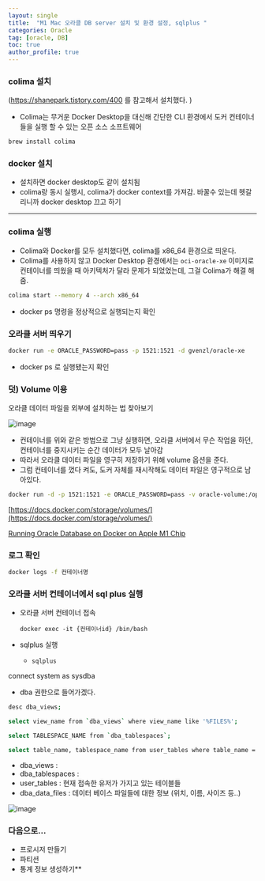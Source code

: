 ```yaml
---
layout: single
title:  "M1 Mac 오라클 DB server 설치 및 환경 설정, sqlplus "
categories: Oracle
tag: [oracle, DB]
toc: true
author_profile: true
---
```


### colima 설치

(https://shanepark.tistory.com/400 를 참고해서 설치했다. )

- Colima는 무거운 Docker Desktop을 대신해 간단한 CLI 환경에서 도커 컨테이너들을 실행 할 수 있는 오픈 소스 소프트웨어

```bash
brew install colima
```

### docker 설치

- 설치하면 docker desktop도 같이 설치됨
- colima랑 동시 실행시, colima가 docker context를 가져감. 바꿀수 있는데 헷갈리니까 docker desktop 끄고 하기

---

### colima 실행

- Colima와 Docker를 모두 설치했다면, colima를 x86_64 환경으로 띄운다.
- Colima를 사용하지 않고 Docker Desktop 환경에서는 `oci-oracle-xe` 이미지로 컨테이너를 띄웠을 때 아키텍처가 달라 문제가 되었었는데, 그걸 Colima가 해결 해줌.

```bash
colima start --memory 4 --arch x86_64
```

- docker ps 명령을 정상적으로 실행되는지 확인

### 오라클 서버 띄우기

```bash
docker run -e ORACLE_PASSWORD=pass -p 1521:1521 -d gvenzl/oracle-xe
```

- docker ps 로 실행됐는지 확인


### 덧) Volume 이용

오라클 데이터 파일을 외부에 설치하는 법 찾아보기 

![image](https://user-images.githubusercontent.com/47748246/212546854-3b944cb6-a698-4328-9c96-f6e5e134506d.png)


- 컨테이너를 위와 같은 방법으로 그냥 실행하면, 오라클 서버에서 무슨 작업을 하던, 컨테이너를 중지시키는 순간 데이터가 모두 날아감
- 따라서 오라클 데이터 파일을 영구히 저장하기 위해 volume 옵션을 준다.
- 그럼 컨테이너를 껐다 켜도, 도커 자체를 재시작해도 데이터 파일은 영구적으로 남아있다.

```bash
docker run -d -p 1521:1521 -e ORACLE_PASSWORD=pass -v oracle-volume:/opt/oracle/oradata gvenzl/oracle-xee
```

[https://docs.docker.com/storage/volumes/](https://docs.docker.com/storage/volumes/)

[Running Oracle Database on Docker on Apple M1 Chip](https://oralytics.com/2022/09/22/running-oracle-database-on-docker-on-apple-m1-chip/)

### 로그 확인

```bash
docker logs -f 컨테이너명
```

### 오라클 서버 컨테이너에서 sql plus 실행

- 오라클 서버 컨테이너 접속
    
    `docker exec -it {컨테이너id} /bin/bash`
    
- sqlplus 실행
    - `sqlplus`


connect system as sysdba

- dba 권한으로 들어가겠다.

```bash
desc dba_views;

select view_name from `dba_views` where view_name like '%FILES%';

select TABLESPACE_NAME from `dba_tablespaces`;

select table_name, tablespace_name from user_tables where table_name = 'MYTAB2';
```

- dba_views :
- dba_tablespaces :
- user_tables : 현재 접속한 유저가 가지고 있는 테이블들
- dba_data_files : 데이터 베이스 파일들에 대한 정보 (위치, 이름, 사이즈 등..)

![image](https://user-images.githubusercontent.com/47748246/212547042-08c71828-8a6c-438d-9896-e8aae4c4bc67.png)

### 다음으로…

- 프로시저 만들기
- 파티션
- 통계 정보 생성하기**
